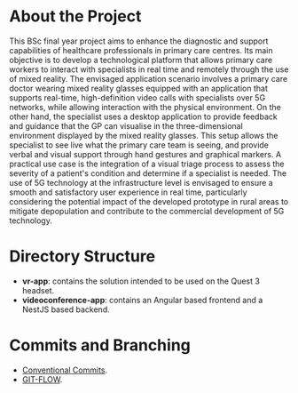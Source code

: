 # About the Project
This BSc final year project aims to enhance the diagnostic and support capabilities of healthcare professionals in primary care centres. Its main objective is to develop a technological platform that allows primary care workers to interact with specialists in real time and remotely through the use of mixed reality. The envisaged application scenario involves a primary care doctor wearing mixed reality glasses equipped with an application that supports real-time, high-definition video calls with specialists over 5G networks, while allowing interaction with the physical environment. On the other hand, the specialist uses a desktop application to provide feedback and guidance that the GP can visualise in the three-dimensional environment displayed by the mixed reality glasses. This setup allows the specialist to see live what the primary care team is seeing, and provide verbal and visual support through hand gestures and graphical markers. A practical use case is the integration of a visual triage process to assess the severity of a patient's condition and determine if a specialist is needed. The use of 5G technology at the infrastructure level is envisaged to ensure a smooth and satisfactory user experience in real time, particularly considering the potential impact of the developed prototype in rural areas to mitigate depopulation and contribute to the commercial development of 5G technology. 

# Directory Structure
- **vr-app**: contains the solution intended to be used on the Quest 3 headset.
- **videoconference-app**: contains an Angular based frontend and a NestJS based backend.

# Commits and Branching
- [Conventional Commits](https://www.conventionalcommits.org/en/v1.0.0/).
- [GIT-FLOW](https://nvie.com/posts/a-successful-git-branching-model/).